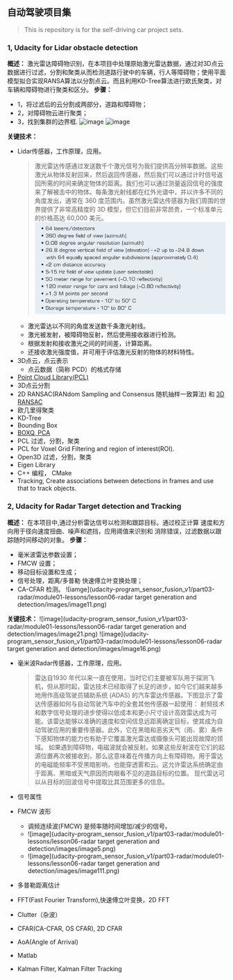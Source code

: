 ## 自动驾驶项目集
> This is repository is for the self-driving car project sets.

### 1, Udacity for Lidar obstacle detection
**概述：** 激光雷达障碍物识别，在本项目中处理原始激光雷达数据，通过对3D点云数据进行过滤，分割和聚类从而检测道路行驶中的车辆，行人等障碍物；使用平面模型拟合实现RANSA算法以分割点云。而且利用KD-Tree算法进行欧氏聚类，对车辆和障碍物进行聚类和区分。
**步骤：**
- 1，将过滤后的云分割成两部分，道路和障碍物；
- 2，对障碍物云进行聚类；
- 3，找到集群的边界框.
![image](udacity-program_sensor_fusion_v1/project01-lidar_obstacle_detection/images/highway11.png)
![image](udacity-program_sensor_fusion_v1/project01-lidar_obstacle_detection/out/obstacle-detection-fps.gif)

**关键技术：**
- Lidar传感器，工作原理，应用。
  > 激光雷达传感通过发送数千个激光信号为我们提供高分辨率数据。这些激光从物体反射回来，然后返回传感器，然后我们可以通过计时信号返回所需的时间来确定物体的距离。我们也可以通过测量返回信号的强度来了解被击中的物体。每条激光射线都在红外光谱中，并以许多不同的角度发出，通常在 360 度范围内。虽然激光雷达传感器为我们周围的世界提供了非常高精度的 3D 模型，但它们目前非常昂贵，一个标准单元的价格高达 60,000 美元。
  > ![image](images/lidar/vlp-sensor-specs.png)
  - 激光雷达以不同的角度发送数千条激光射线。
  - 激光被发射，被障碍物反射，然后使用接收器进行检测。
  - 根据发射和接收激光之间的时间差，计算距离。
  - 还接收激光强度值，并可用于评估激光反射的物体的材料特性。   
- 3D点云，点云表示
  - 点云数据（简称 PCD）的格式存储
- [Point Cloud Library(PCL) ](https://pointclouds.org/)
- 3D点云分割
- 2D RANSAC(RANdom Sampling and Consensus 随机抽样一致算法) 和 [3D RANSAC](https://medium.com/@ajithraj_gangadharan/3d-ransac-algorithm-for-lidar-pcd-segmentation-315d2a51351)
- 欧几里得聚类
- KD-Tree 
- Bounding Box
- [BOXQ, PCA](https://codextechnicanum.blogspot.com/2015/04/find-minimum-oriented-bounding-box-of.html)
- PCL 过滤，分割，聚类
- PCL for Voxel Grid Filtering and region of interest(ROI).
- Open3D 过滤，分割，聚类
- Eigen Library
- C++ 编程， CMake
- Tracking, Create associations between detections in frames and use that to track objects.


### 2, Udacity for Radar Target detection and Tracking
**概述：** 在本项目中,通过分析雷达信号以检测和跟踪目标。通过校正计算 速度和方向用于径向速度扭曲、噪声和遮挡，应用阈值来识别和 消除错误，过滤数据以跟踪随时间移动的对象。
**步骤：**
- 毫米波雷达参数设置；
- FMCW 设置；
- 移动目标设置和生成；
- 信号处理，距离/多普勒 快速傅立叶变换处理；
- CA-CFAR 检测。
![iamge](udacity-program_sensor_fusion_v1/part03-radar/module01-lessons/lesson06-radar target generation and detection/images/image11.png)
<!-- ![image](udacity-program_sensor_fusion_v1/sf_radar_target_detection/images/image10.png) -->
<!-- ![image](udacity-program_sensor_fusion_v1/sf_radar_target_detection/images/image26.png) -->
**关键技术：**
![image](udacity-program_sensor_fusion_v1/part03-radar/module01-lessons/lesson06-radar target generation and detection/images/image21.png)
![image](udacity-program_sensor_fusion_v1/part03-radar/module01-lessons/lesson06-radar target generation and detection/images/image16.png)
- 毫米波Radar传感器，工作原理，应用。
  > 雷达自1930 年代以来一直在使用，当时它们主要被军队用于探测飞机，但从那时起，雷达技术已经取得了长足的进步，如今它们越来越多地用作高级驾驶员辅助系统 (ADAS) 的汽车雷达传感器。下图显示了雷达传感器如何与自动驾驶汽车中的全套其他传感器一起使用：
  > 射频技术和数字信号处理的进步使得以低成本和更小尺寸设计高效雷达成为可能。该雷达能够以准确的速度和空间信息远距离确定目标，使其成为自动驾驶应用的重要传感器。此外，它在黑暗和恶劣天气（雨、雾）条件下感知物体的能力也有助于它覆盖激光雷达或摄像头可能出现故障的领域。
  > 如果遇到障碍物，电磁波就会被反射。如果这些反射波在它们的起源位置再次被接收到，那么这意味着在传播方向上有障碍物。用于雷达的电磁能频率不受黑暗影响，也能穿透雾和云。这允许雷达系统确定由于距离、黑暗或天气原因而肉眼看不见的道路目标的位置。 现代雷达可以从目标的回波信号中提取比其范围更多的信息。

- 信号属性
- FMCW 波形
  - 调频连续波(FMCW) 是频率随时间增加/减少的信号。
  - ![image](udacity-program_sensor_fusion_v1/part03-radar/module01-lessons/lesson06-radar target generation and detection/images/image5.png)
  - ![image](udacity-program_sensor_fusion_v1/part03-radar/module01-lessons/lesson06-radar target generation and detection/images/image111.png)
- 多普勒距离估计 
- FFT(Fast Fourier Transform),快速傅立叶变换，2D FFT
- Clutter（杂波）
- CFAR(CA-CFAR, OS CFAR), 2D CFAR 
- AoA(Angle of Arrival)
- Matlab
- Kalman Filter, Kalman Filter Tracking
